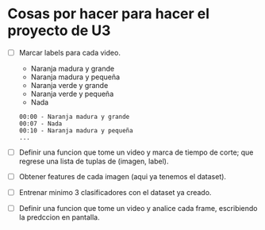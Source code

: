 # Cosas por hacer para hacer el proyecto de U3
- [ ] Marcar labels para cada video.
    - Naranja madura y grande
    - Naranja madura y pequeña
    - Naranja verde y grande
    - Naranja verde y pequeña
    - Nada
  
    ```
    00:00 - Naranja madura y grande
    00:07 - Nada
    00:10 - Naranja madura y pequeña
    ...
    ```
- [ ] Definir una funcion que tome un video y marca de tiempo  de corte; que regrese una lista de tuplas de (imagen, label).
- [ ] Obtener features de cada imagen (aqui ya tenemos el dataset).
- [ ] Entrenar minimo 3 clasificadores con el dataset ya creado.
- [ ] Definir una funcion que tome un video y analice cada frame, escribiendo la predccion en pantalla.